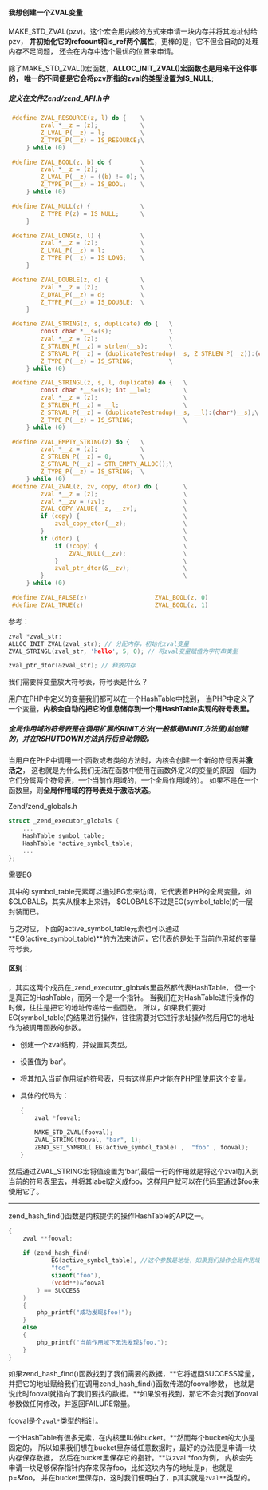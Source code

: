 #### 我想创建一个ZVAL变量



MAKE_STD_ZVAL(pzv)。这个宏会用内核的方式来申请一块内存并将其地址付给pzv， **并初始化它的refcount和is_ref两个属性**，更棒的是，它不但会自动的处理内存不足问题， 还会在内存中选个最优的位置来申请。

除了MAKE_STD_ZVAL()宏函数，**ALLOC_INIT_ZVAL()宏函数也是用来干这件事的， 唯一的不同便是它会将pzv所指的zval的类型设置为IS_NULL**;



##### 定义在文件Zend/zend_API.h中

```C
 #define ZVAL_RESOURCE(z, l) do {    \
         zval *__z = (z);            \
         Z_LVAL_P(__z) = l;          \
         Z_TYPE_P(__z) = IS_RESOURCE;\
     } while (0)

 #define ZVAL_BOOL(z, b) do {        \
         zval *__z = (z);            \
         Z_LVAL_P(__z) = ((b) != 0); \
         Z_TYPE_P(__z) = IS_BOOL;    \
     } while (0)

 #define ZVAL_NULL(z) {              \
         Z_TYPE_P(z) = IS_NULL;      \
     }

 #define ZVAL_LONG(z, l) {           \
         zval *__z = (z);            \
         Z_LVAL_P(__z) = l;          \
         Z_TYPE_P(__z) = IS_LONG;    \
     }

 #define ZVAL_DOUBLE(z, d) {         \
         zval *__z = (z);            \
         Z_DVAL_P(__z) = d;          \
         Z_TYPE_P(__z) = IS_DOUBLE;  \
     }

 #define ZVAL_STRING(z, s, duplicate) do {   \
         const char *__s=(s);                \
         zval *__z = (z);                    \
         Z_STRLEN_P(__z) = strlen(__s);      \
         Z_STRVAL_P(__z) = (duplicate?estrndup(__s, Z_STRLEN_P(__z)):(char*)__s);\
         Z_TYPE_P(__z) = IS_STRING;          \
     } while (0)

 #define ZVAL_STRINGL(z, s, l, duplicate) do {   \
         const char *__s=(s); int __l=l;         \
         zval *__z = (z);                        \
         Z_STRLEN_P(__z) = __l;                  \
         Z_STRVAL_P(__z) = (duplicate?estrndup(__s, __l):(char*)__s);\
         Z_TYPE_P(__z) = IS_STRING;              \
     } while (0)

 #define ZVAL_EMPTY_STRING(z) do {   \
         zval *__z = (z);            \
         Z_STRLEN_P(__z) = 0;        \
         Z_STRVAL_P(__z) = STR_EMPTY_ALLOC();\
         Z_TYPE_P(__z) = IS_STRING;  \
     } while (0)
 #define ZVAL_ZVAL(z, zv, copy, dtor) do {       \
         zval *__z = (z);                        \
         zval *__zv = (zv);                      \
         ZVAL_COPY_VALUE(__z, __zv);             \
         if (copy) {                             \
             zval_copy_ctor(__z);                \
         }                                       \
         if (dtor) {                             \
             if (!copy) {                        \
                 ZVAL_NULL(__zv);                \
             }                                   \
             zval_ptr_dtor(&__zv);               \
         }                                       \
     } while (0)

 #define ZVAL_FALSE(z)                   ZVAL_BOOL(z, 0)
 #define ZVAL_TRUE(z)                    ZVAL_BOOL(z, 1)
```



参考：

```C
zval *zval_str;
ALLOC_INIT_ZVAL(zval_str); // 分配内存，初始化zval变量
ZVAL_STRINGL(zval_str, 'hello', 5, 0); // 将zval变量赋值为字符串类型

zval_ptr_dtor(&zval_str); // 释放内存
```

我们需要将变量放大符号表，符号表是什么？

用户在PHP中定义的变量我们都可以在一个HashTable中找到， 当PHP中定义了一个变量，**内核会自动的把它的信息储存到一个用HashTable实现的符号表里。**

##### 全局作用域的符号表是在调用扩展的RINIT方法(一般都是MINIT方法里)前创建的，并在RSHUTDOWN方法执行后自动销毁。

当用户在PHP中调用一个函数或者类的方法时，内核会创建一个新的符号表并**激活之**， 这也就是为什么我们无法在函数中使用在函数外定义的变量的原因 （因为它们分属两个符号表，一个当前作用域的，一个全局作用域的）。 如果不是在一个函数里，则**全局作用域的符号表处于激活状态**。

Zend/zend_globals.h

```C
struct _zend_executor_globals {
    ...
    HashTable symbol_table;
    HashTable *active_symbol_table;
    ...
};   
```



需要EG

其中的 symbol_table元素可以通过EG宏来访问，它代表着PHP的全局变量，如$GLOBALS，其实从根本上来讲， $GLOBALS不过是EG(symbol_table)的一层封装而已。

与之对应，下面的active_symbol_table元素也可以通过**EG(active_symbol_table)**的方法来访问，它代表的是处于当前作用域的变量符号表。



#### 区别：

，其实这两个成员在_zend_executor_globals里虽然都代表HashTable， 但一个是真正的HashTable，而另一个是一个指针。 当我们在对HashTable进行操作的时候，往往是把它的地址传递给一些函数。 所以，如果我们要对EG(symbol_table)的结果进行操作，往往需要对它进行求址操作然后用它的地址作为被调用函数的参数。



- 创建一个zval结构，并设置其类型。

- 设置值为'bar'。

- 将其加入当前作用域的符号表，只有这样用户才能在PHP里使用这个变量。

- 具体的代码为：

  ```C
  {
      zval *fooval;
   
      MAKE_STD_ZVAL(fooval);
      ZVAL_STRING(fooval, "bar", 1);
      ZEND_SET_SYMBOL( EG(active_symbol_table) ,  "foo" , fooval);
  }    
  ```

然后通过ZVAL_STRING宏将值设置为‘bar’,最后一行的作用就是将这个zval加入到当前的符号表里去，并将其label定义成foo，这样用户就可以在代码里通过$foo来使用它了。





---------------------------------------------------------------------------------------------------------

zend_hash_find()函数是内核提供的操作HashTable的API之一。

```C
{
    zval **fooval;
 
    if (zend_hash_find(
            EG(active_symbol_table), //这个参数是地址，如果我们操作全局作用域，则需要&EG(symbol_table)
            "foo",
            sizeof("foo"),
            (void**)&fooval
        ) == SUCCESS
    )
    {
        php_printf("成功发现$foo!");
    }
    else
    {
        php_printf("当前作用域下无法发现$foo.");
    }
}   
```



如果zend_hash_find()函数找到了我们需要的数据，**它将返回SUCCESS常量， 并把它的地址赋给我们在调用zend_hash_find()函数传递的fooval参数， 也就是说此时fooval就指向了我们要找的数据。**如果没有找到，那它不会对我们fooval参数做任何修改，并返回FAILURE常量。

fooval是个`zval*`类型的指针。

一个HashTable有很多元素，在内核里叫做bucket。**然而每个bucket的大小是固定的， 所以如果我们想在bucket里存储任意数据时，最好的办法便是申请一块内存保存数据， 然后在bucket里保存它的指针。**以zval *foo为例， 内核会先申请一块足够保存指针内存来保存foo，比如这块内存的地址是p，也就是p=&foo， 并在bucket里保存p，这时我们便明白了，p其实就是`zval**`类型的。





